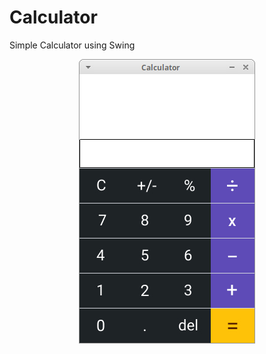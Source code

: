 # Calculator
Simple Calculator using Swing
<p align="center">
 <img src="https://github.com/Avirupsett/Calculator/blob/main/Screenshot2_1.png"/>
</p>
